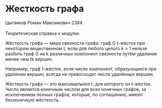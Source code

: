 # Жесткость графа
Цыганков Роман Максимович 2384<br><br>
Теоритеческая справка к модулю.<br>

Жёсткость графа — мера связности графа: граф G t-жёсток при некотором вещественном t, если для любого целого k > 1 нельзя разбить граф G на k различных компонент связности путём удаления менее чем tk вершин. 

Например, граф 1-жёсток, если число компонент, образующихся при удалении вершин, всегда не превосходит числа удалённых вершин. 

Жёсткость графа — это максимальное t, для которого он t-жёсток. Число является конечным числом для всех конечных графов, за исключением полных графов, которые, по соглашению, имеют бесконечную жёсткость.
